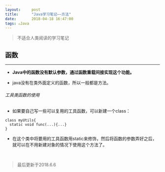 ```yaml
---
layout:     post
title:      "Java学习笔记——方法"
date:       2018-04-18 16:47:00
tags: ๑Java
---
```


> 不适合人类阅读的学习笔记  

## 函数
---

- **Java中的函数没有默认参数，通过函数重载间接实现这个功能。**

- java没有在类外面定义的函数，所以一般都是方法。

###### 工具类函数的使用

- 如果要自己写一些可以复用的工具函数，可以新建一个class：
```
class myUtils{
  static void func(...){...}
}
```
- 在这个类中将要用的工具函数用static来修饰，然后将函数的参数弄好之后，就可以在不用新建对象的情况下使用这个方法了。


<br>

>最后更新于2018.6.6
